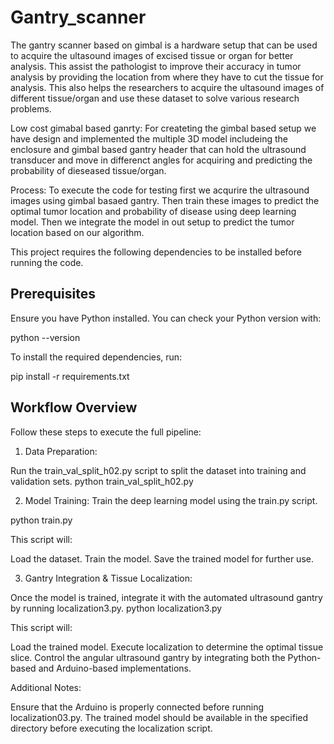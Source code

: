 # Gantry_scanner
The gantry scanner based on gimbal is a hardware setup that can be used to acquire the ultasound images of excised tissue or organ for better analysis. This assist the pathologist to improve their accuracy in tumor analysis by providing the location from where they have to cut the tissue for analysis. This also helps the researchers to acquire the ultasound images of different tissue/organ and use these dataset to solve various research problems.

Low cost gimabal based ganrty:
For createting the gimbal based setup we have design and implemented the multiple 3D model includeing the enclosure and gimbal based gantry header that can hold the ultrasound transducer and move in differenct angles for acquiring and predicting the probability of dieseased tissue/organ.

Process:
To execute the code for testing first we acqurire the ultrasound images using gimbal basaed gantry. Then train these images to predict the optimal tumor location and probability of disease using deep learning model. Then we integrate the model in out setup to predict the tumor location based on our algorithm.

This project requires the following dependencies to be installed before running the code.

## Prerequisites

Ensure you have Python installed. You can check your Python version with:

python --version

To install the required dependencies, run:

pip install -r requirements.txt

## Workflow Overview
Follow these steps to execute the full pipeline:

1. Data Preparation:

Run the train_val_split_h02.py script to split the dataset into training and validation sets.
python train_val_split_h02.py

2. Model Training:
Train the deep learning model using the train.py script.

python train.py

This script will:

Load the dataset.
Train the model.
Save the trained model for further use.


3. Gantry Integration & Tissue Localization:

Once the model is trained, integrate it with the automated ultrasound gantry by running localization3.py.
python localization3.py

This script will:

Load the trained model.
Execute localization to determine the optimal tissue slice.
Control the angular ultrasound gantry by integrating both the Python-based and Arduino-based implementations.

Additional Notes:

Ensure that the Arduino is properly connected before running localization03.py.
The trained model should be available in the specified directory before executing the localization script.
